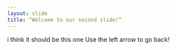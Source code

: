 ```yaml
---
layout: slide
title: “Welcome to our second slide!”
---
```

i think it should be this one
Use the left arrow to go back!
